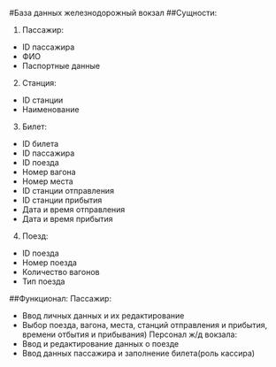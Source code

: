 #База данных железнодорожный вокзал
##Сущности:
1.	Пассажир: 
*	ID пассажира 
*	ФИО 
*	Паспортные данные 
2.	Станция: 
*	ID станции 
*	Наименование 
3.	Билет: 
*	ID билета 
*	ID пассажира 
*	ID поезда 
*	Номер вагона 
*	Номер места 
*	ID станции отправления 
*	ID станции прибытия 
*	Дата и время отправления 
*	Дата и время прибытия 
4.	Поезд: 
*	ID поезда 
*	Номер поезда 
*	Количество вагонов 
*	Тип поезда 

##Функционал: 
Пассажир: 
- Ввод личных данных и их редактирование 
- Выбор поезда, вагона, места, станций отправления и прибытия, времени отбытия и прибывания) 
Персонал ж/д вокзала: 
- Ввод и редактирование данных о поезде 
- Ввод данных пассажира и заполнение билета(роль кассира) 
